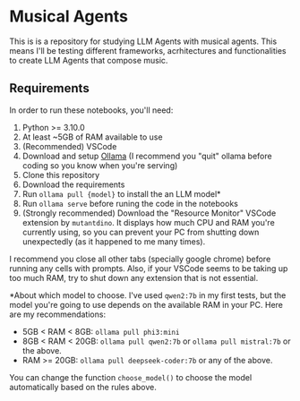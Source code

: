 # Musical Agents

This is is a repository for studying LLM Agents with musical agents. This means I'll be testing different frameworks, acrhitectures and functionalities to create LLM Agents that compose music.

## Requirements
In order to run these notebooks, you'll need:

1. Python >= 3.10.0
2. At least ~5GB of RAM available to use
3. (Recommended) VSCode
4. Download and setup [Ollama](https://ollama.com/) (I recommend you "quit" ollama before coding so you know when you're serving)
5. Clone this repository
6. Download the requirements
7. Run ```ollama pull {model}``` to install the an LLM model*
8. Run ```ollama serve``` before runing the code in the notebooks
9. (Strongly recommended) Download the "Resource Monitor" VSCode extension by ```mutantdino```. It displays how much CPU and RAM you're currently using, so you can prevent your PC from shutting down unexpectedly (as it happened to me many times).

I recommend you close all other tabs (specially google chrome) before running any cells with prompts. Also, if your VSCode seems to be taking up too much RAM, try to shut down any extension that is not essential.

*About which model to choose. I've used ```qwen2:7b``` in my first tests, but the model you're going to use depends on the available RAM in your PC. Here are my recommendations:
- 5GB < RAM < 8GB: ```ollama pull phi3:mini```
- 8GB < RAM < 20GB:  ```ollama pull qwen2:7b``` or ```ollama pull mistral:7b``` or the above.
- RAM >= 20GB: ```ollama pull deepseek-coder:7b``` or any of the above.

You can change the function ```choose_model()``` to choose the model automatically based on the rules above.